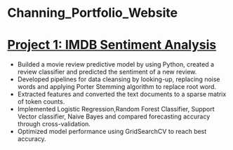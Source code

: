 # Channing_Portfolio_Website

# [Project 1: IMDB Sentiment Analysis ](https://github.com/OkeyDokeyCN/IMDB-Sentiment-Analysis)
* Builded a movie review predictive model by using Python, created a review classifier and predicted the sentiment of a new review.
* Developed pipelines for data cleansing by looking-up, replacing noise words and applying Porter Stemming algorithm to replace root word.
* Extracted features and converted the text documents to a sparse matrix of token counts.
* Implemented Logistic Regression,Random Forest Classifier, Support Vector classifier, Naive Bayes and compared forecasting accuracy through cross-validation.
* Optimized model performance using GridSearchCV to reach best accuracy.
